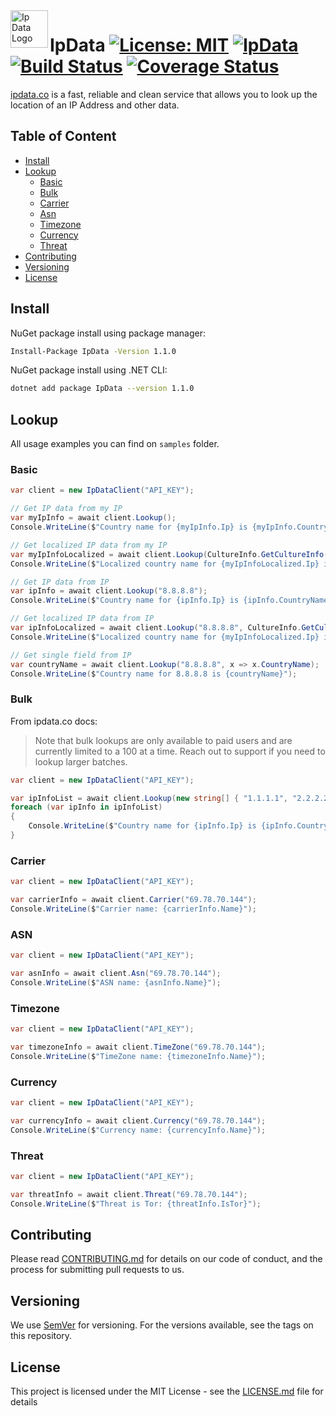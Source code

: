 <a href="https://ipdata.co/">
    <img src="https://image.ibb.co/iDQdUS/ipdatalogo.png" alt="Ip Data Logo" title="IpData" align="left" height="60" />
</a>

# IpData [![License: MIT](https://img.shields.io/badge/License-MIT-blue.svg)](https://github.com/alexkhil/IpData/blob/master/LICENSE) [![IpData](https://img.shields.io/nuget/v/IpData.svg)](https://www.nuget.org/packages/IpData/) [![Build Status](https://dev.azure.com/alexkhildev/IpData/_apis/build/status/outer-loop?branchName=master)](https://dev.azure.com/alexkhildev/IpData/_build/latest?definitionId=4?branchName=master) [![Coverage Status](https://img.shields.io/azure-devops/coverage/alexkhildev/ipdata/4/master)](https://img.shields.io/azure-devops/coverage/alexkhildev/ipdata/4/master)

[ipdata.co](https://ipdata.co/) is a fast, reliable and clean service that allows you to look up the location of an IP Address and other data.

## Table of Content

- [Install](#install)
- [Lookup](#lookup)
  - [Basic](#basic)
  - [Bulk](#bulk)
  - [Carrier](#carrier)
  - [Asn](#asn)
  - [Timezone](#timezone)
  - [Currency](#currency)
  - [Threat](#threat)
- [Contributing](#contributing)
- [Versioning](#versioning)
- [License](#license)

## Install

NuGet package install using package manager:

```bash
Install-Package IpData -Version 1.1.0
```

NuGet package install using .NET CLI:

```bash
dotnet add package IpData --version 1.1.0
```

## Lookup

All usage examples you can find on `samples` folder.

### Basic

```csharp
var client = new IpDataClient("API_KEY");

// Get IP data from my IP
var myIpInfo = await client.Lookup();
Console.WriteLine($"Country name for {myIpInfo.Ip} is {myIpInfo.CountryName}");

// Get localized IP data from my IP
var myIpInfoLocalized = await client.Lookup(CultureInfo.GetCultureInfo("zh-CN"));
Console.WriteLine($"Localized country name for {myIpInfoLocalized.Ip} is {myIpInfoLocalized.CountryName}");

// Get IP data from IP
var ipInfo = await client.Lookup("8.8.8.8");
Console.WriteLine($"Country name for {ipInfo.Ip} is {ipInfo.CountryName}");

// Get localized IP data from IP
var ipInfoLocalized = await client.Lookup("8.8.8.8", CultureInfo.GetCultureInfo("zh-CN"));
Console.WriteLine($"Localized country name for {myIpInfoLocalized.Ip} is {ipInfoLocalized.CountryName}");

// Get single field from IP
var countryName = await client.Lookup("8.8.8.8", x => x.CountryName);
Console.WriteLine($"Country name for 8.8.8.8 is {countryName}");
```

### Bulk

From ipdata.co docs:
> Note that bulk lookups are only available to paid users and are currently limited to a 100 at a time. Reach out to support if you need to lookup larger batches.

```csharp
var client = new IpDataClient("API_KEY");

var ipInfoList = await client.Lookup(new string[] { "1.1.1.1", "2.2.2.2", "3.3.3.3" });
foreach (var ipInfo in ipInfoList)
{
    Console.WriteLine($"Country name for {ipInfo.Ip} is {ipInfo.CountryName}");
}
```

### Carrier

```csharp
var client = new IpDataClient("API_KEY");

var carrierInfo = await client.Carrier("69.78.70.144");
Console.WriteLine($"Carrier name: {carrierInfo.Name}");
```

### ASN

```csharp
var client = new IpDataClient("API_KEY");

var asnInfo = await client.Asn("69.78.70.144");
Console.WriteLine($"ASN name: {asnInfo.Name}");
```

### Timezone

```csharp
var client = new IpDataClient("API_KEY");

var timezoneInfo = await client.TimeZone("69.78.70.144");
Console.WriteLine($"TimeZone name: {timezoneInfo.Name}");
```

### Currency

```csharp
var client = new IpDataClient("API_KEY");

var currencyInfo = await client.Currency("69.78.70.144");
Console.WriteLine($"Currency name: {currencyInfo.Name}");
```

### Threat

```csharp
var client = new IpDataClient("API_KEY");

var threatInfo = await client.Threat("69.78.70.144");
Console.WriteLine($"Threat is Tor: {threatInfo.IsTor}");
```

## Contributing

Please read [CONTRIBUTING.md][CONTRIBUTING] for details on our code of conduct, and the process for submitting pull requests to us.

## Versioning

We use [SemVer] for versioning. For the versions available, see the tags on this repository. 

## License

This project is licensed under the MIT License - see the [LICENSE.md][LICENSE] file for details


[AzureStatus]: https://dev.azure.com/alexkhildev/IpData/_apis/build/status/gated?branchName=master
[IpDataLogo]: https://image.ibb.co/iDQdUS/ipdatalogo.png
[SemVer]: http://semver.org/
[CONTRIBUTING]: https://github.com/alexkhil/IpData/blob/master/.github/CONTRIBUTING.md
[LICENSE]: https://github.com/alexkhil/IpData/blob/master/LICENSE
